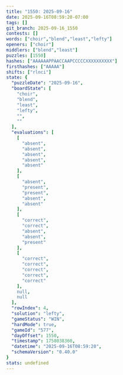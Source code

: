 ```yaml
---
title: "1550: 2025-09-16"
date: 2025-09-16T08:59:20-07:00
tags: []
git_branch: 2025-09-16_1550
contests: []
words: ["choir","blend","least","lefty"]
openers: ["choir"]
middlers: ["blend","least"]
puzzles: [1550]
hashes: ["AAAAAAPPAACCAAPCCCCCXXXXXXXXXX"]
firsthashes: ["AAAAA"]
shifts: ["rlnci"]
state: {
  "puzzleDate": "2025-09-16",
  "boardState": [
    "choir",
    "blend",
    "least",
    "lefty",
    "",
    ""
  ],
  "evaluations": [
    [
      "absent",
      "absent",
      "absent",
      "absent",
      "absent"
    ],
    [
      "absent",
      "present",
      "present",
      "absent",
      "absent"
    ],
    [
      "correct",
      "correct",
      "absent",
      "absent",
      "present"
    ],
    [
      "correct",
      "correct",
      "correct",
      "correct",
      "correct"
    ],
    null,
    null
  ],
  "rowIndex": 4,
  "solution": "lefty",
  "gameStatus": "WIN",
  "hardMode": true,
  "gameId": "577",
  "dayOffset": 1550,
  "timestamp": 1758038360,
  "datetime": "2025-09-16T08:59:20",
  "schemaVersion": "0.40.0"
}
stats: undefined
---
```

<!-- more -->
